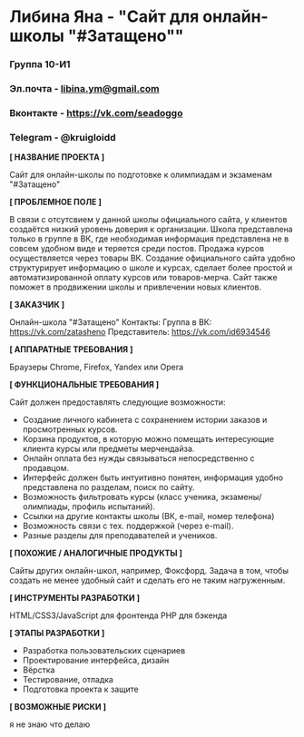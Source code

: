 # Либина Яна - "Сайт для онлайн-школы "#Затащено""

### Группа 10-И1
### Эл.почта - libina.ym@gmail.com
### Вконтакте - https://vk.com/seadoggo
### Telegram - @kruigloidd

**[ НАЗВАНИЕ ПРОЕКТА ]**

Сайт для онлайн-школы по подготовке к олимпиадам и экзаменам "#Затащено"

**[ ПРОБЛЕМНОЕ ПОЛЕ ]**
 
В связи с отсутсвием у данной школы официального сайта, у клиентов создаётся низкий уровень доверия к организации. Школа представлена только в группе в ВК, где необходимая информация представлена не в совсем удобном виде и теряется среди постов. Продажа курсов осуществляется через товары ВК. Создание официального сайта удобно структурирует информацию о школе и курсах, сделает более простой и автоматизированной оплату курсов или товаров-мерча. Сайт также поможет в продвижении школы и привлечении новых клиентов.
 

**[ ЗАКАЗЧИК ]**

Онлайн-школа "#Затащено"
Контакты: 
Группа в ВК: https://vk.com/zatasheno
Представитель: https://vk.com/id6934546


**[ АППАРАТНЫЕ ТРЕБОВАНИЯ ]** 

Браузеры Chrome, Firefox, Yandex или Opera

**[ ФУНКЦИОНАЛЬНЫЕ ТРЕБОВАНИЯ ]**

Сайт должен предоставлять следующие возможности:
* Создание личного кабинета с сохранением истории заказов и просмотренных курсов.
* Корзина продуктов, в которую можно помещать интересующие клиента курсы или предметы мерчендайза.
* Онлайн оплата без нужды связываться непосредственно с продавцом.
* Интерфейс должен быть интуитивно понятен, информация удобно представлена по разделам, поиск по сайту.
* Возможность фильтровать курсы (класс ученика, экзамены/олимпиады, профиль испытаний).
* Ссылки на другие контакты школы (ВК, e-mail, номер телефона)
* Возможность связи с тех. поддержкой (через e-mail).
* Разные разделы для преподавателей и учеников.

**[ ПОХОЖИЕ / АНАЛОГИЧНЫЕ ПРОДУКТЫ ]**

Сайты других онлайн-школ, например, Фоксфорд. Задача в том, чтобы создать не менее удобный сайт и сделать его не таким нагруженным.

**[ ИНСТРУМЕНТЫ РАЗРАБОТКИ ]**

HTML/CSS3/JavaScript для фронтенда
PHP для бэкенда

**[ ЭТАПЫ РАЗРАБОТКИ ]**

*	Разработка пользовательских сценариев
*	Проектирование интерфейса, дизайн
* Вёрстка
*	Тестирование, отладка
*	Подготовка проекта к защите


**[ ВОЗМОЖНЫЕ РИСКИ ]**

я не знаю что делаю
